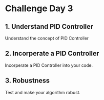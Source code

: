 # Challenge Day 3
## 1. Understand PID Controller
Understand the concept of PID Controller
## 2. Incorperate a PID Controller
Incorperate a PID Controller into your code.
## 3. Robustness
Test and make your algorithm robust.